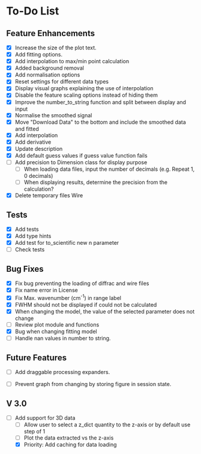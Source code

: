 # To-Do List

## Feature Enhancements
* [X] Increase the size of the plot text.
* [X] Add fitting options.
* [X] Add interpolation to max/min point calculation
* [X] Added background removal
* [X] Add normalisation options
* [X] Reset settings for different data types
* [X] Display visual graphs explaining the use of interpolation
* [X] Disable the feature scaling options instead of hiding them
* [X] Improve the number_to_string function and split between display and input
* [X] Normalise the smoothed signal
* [X] Move "Download Data" to the bottom and include the smoothed data and fitted
* [X] Add interpolation
* [X] Add derivative
* [X] Update description
* [X] Add default guess values if guess value function fails
* [ ] Add precision to Dimension class for display purpose
  * [ ] When loading data files, input the number of decimals (e.g. Repeat 1, 0 decimals)
  * [ ] When displaying results, determine the precision from the calculation?
* [X] Delete temporary files Wire

## Tests
* [X] Add tests
* [X] Add type hints
* [X] Add test for to_scientific new n parameter
* [ ] Check tests

## Bug Fixes
* [X] Fix bug preventing the loading of diffrac and wire files
* [X] Fix name error in License
* [X] Fix Max. wavenumber (cm<sup>-1</sup>) in range label
* [X] FWHM should not be displayed if could not be calculated
* [X] When changing the model, the value of the selected parameter does not change
* [ ] Review plot module and functions
* [X] Bug when changing fitting model
* [ ] Handle nan values in number to string.

## Future Features 
* [ ] Add draggable processing expanders.
* [ ] Prevent graph from changing by storing figure in session state.


## V 3.0
* [ ] Add support for 3D data
  * [ ] Allow user to select a z_dict quantity to the z-axis or by default use step of 1
  * [ ] Plot the data extracted vs the z-axis
  * [X] Priority: Add caching for data loading
